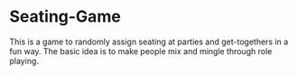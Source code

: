 # Seating-Game
This is a game to randomly assign seating at parties and get-togethers in a fun way. The basic idea is to make people mix and mingle through role playing.
